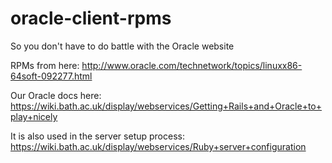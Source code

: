 oracle-client-rpms
==================

So you don't have to do battle with the Oracle website

RPMs from here:
http://www.oracle.com/technetwork/topics/linuxx86-64soft-092277.html

Our Oracle docs here:
https://wiki.bath.ac.uk/display/webservices/Getting+Rails+and+Oracle+to+play+nicely

It is also used in the server setup process:
https://wiki.bath.ac.uk/display/webservices/Ruby+server+configuration
